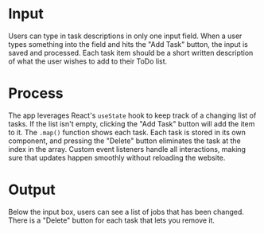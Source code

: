 # Input
Users can type in task descriptions in only one input field.  When a user types something into the field and hits the "Add Task" button, the input is saved and processed.  Each task item should be a short written description of what the user wishes to add to their ToDo list.

# Process
The app leverages React's `useState` hook to keep track of a changing list of tasks.  If the list isn't empty, clicking the "Add Task" button will add the item to it.  The `.map()` function shows each task.  Each task is stored in its own component, and pressing the "Delete" button eliminates the task at the index in the array.  Custom event listeners handle all interactions, making sure that updates happen smoothly without reloading the website.

# Output
Below the input box, users can see a list of jobs that has been changed.  There is a "Delete" button for each task that lets you remove it.
